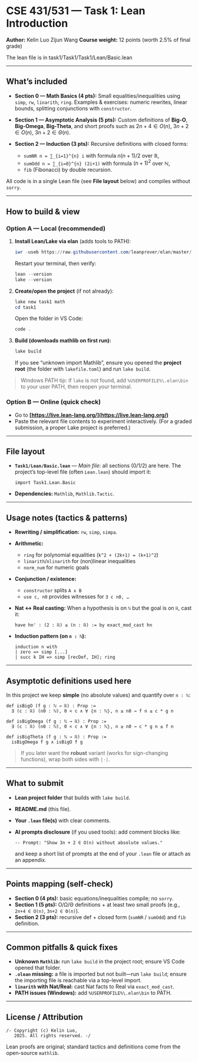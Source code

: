 
# CSE 431/531 — Task 1: Lean Introduction

**Author:** Kelin Luo Zijun Wang
**Course weight:** 12 points (worth 2.5% of final grade)

The lean file is in task1/Task1/Task1/Lean/Basic.lean

---

## What’s included

* **Section 0 — Math Basics (4 pts):**
  Small equalities/inequalities using `simp`, `rw`, `linarith`, `ring`.
  Examples & exercises: numeric rewrites, linear bounds, splitting conjunctions with `constructor`.

* **Section 1 — Asymptotic Analysis (5 pts):**
  Custom definitions of **Big-O**, **Big-Omega**, **Big-Theta**, and short proofs such as
  $2n+4 \in O(n)$, $3n+2 \in O(n)$, $3n+2 \in \Theta(n)$.

* **Section 2 — Induction (3 pts):**
  Recursive definitions with closed forms:

  * `sumNR n = ∑_{i=1}^{n} i` with formula $n(n+1)/2$ over ℝ,
  * `sumOdd n = ∑_{i=0}^{n} (2i+1)` with formula $(n+1)^2$ over ℕ,
  * `fib` (Fibonacci) by double recursion.

All code is in a single Lean file (see **File layout** below) and compiles without `sorry`.

---

## How to build & view

### Option A — Local (recommended)

1. **Install Lean/Lake via elan** (adds tools to PATH):

   ```powershell
   iwr -useb https://raw.githubusercontent.com/leanprover/elan/master/elan-init.ps1 | iex
   ```

   Restart your terminal, then verify:

   ```powershell
   lean --version
   lake --version
   ```

2. **Create/open the project** (if not already):

   ```powershell
   lake new task1 math
   cd task1
   ```

   Open the folder in VS Code:

   ```powershell
   code .
   ```

3. **Build (downloads mathlib on first run):**

   ```powershell
   lake build
   ```

   If you see “unknown import Mathlib”, ensure you opened the **project root** (the folder with `lakefile.toml`) and run `lake build`.

> Windows PATH tip: if `lake` is not found, add `%USERPROFILE%\.elan\bin` to your user PATH, then reopen your terminal.

### Option B — Online (quick check)

* Go to **[https://live.lean-lang.org/](https://live.lean-lang.org/)**
* Paste the relevant file contents to experiment interactively.
  (For a graded submission, a proper Lake project is preferred.)

---

## File layout

* **`Task1/Lean/Basic.lean`** — *Main file*: all sections (0/1/2) are here.
  The project’s top-level file (often `Lean.lean`) should import it:

  ```lean
  import Task1.Lean.Basic
  ```

* **Dependencies:** `Mathlib`, `Mathlib.Tactic`.

---

## Usage notes (tactics & patterns)

* **Rewriting / simplification:** `rw`, `simp`, `simpa`.
* **Arithmetic:**

  * `ring` for polynomial equalities (`k^2 + (2k+1) = (k+1)^2`)
  * `linarith`/`nlinarith` for (non)linear inequalities
  * `norm_num` for numeric goals
* **Conjunction / existence:**

  * `constructor` splits `A ∧ B`
  * `use c, n0` provides witnesses for `∃ c n0, …`
* **Nat ↔ Real casting:**
  When a hypothesis is on `ℕ` but the goal is on `ℝ`, cast it:

  ```lean
  have hn' : (2 : ℝ) ≤ (n : ℝ) := by exact_mod_cast hn
  ```
* **Induction pattern (on `n : ℕ`):**

  ```lean
  induction n with
  | zero => simp [...]
  | succ k IH => simp [recDef, IH]; ring
  ```

---

## Asymptotic definitions used here

In this project we keep **simple** (no absolute values) and quantify over `n : ℕ`:

```lean
def isBigO (f g : ℕ → ℝ) : Prop :=
  ∃ (c : ℝ) (n0 : ℕ), 0 < c ∧ ∀ ⦃n : ℕ⦄, n ≥ n0 → f n ≤ c * g n

def isBigOmega (f g : ℕ → ℝ) : Prop :=
  ∃ (c : ℝ) (n0 : ℕ), 0 < c ∧ ∀ ⦃n : ℕ⦄, n ≥ n0 → c * g n ≤ f n

def isBigTheta (f g : ℕ → ℝ) : Prop :=
  isBigOmega f g ∧ isBigO f g
```

> If you later want the **robust** variant (works for sign-changing functions), wrap both sides with `|·|`.

---

## What to submit

* **Lean project folder** that builds with `lake build`.
* **README.md** (this file).
* **Your `.lean` file(s)** with clear comments.
* **AI prompts disclosure** (if you used tools):
  add comment blocks like:

  ```lean
  -- Prompt: "Show 3n + 2 ∈ O(n) without absolute values."
  ```

  and keep a short list of prompts at the end of your `.lean` file or attach as an appendix.

---

## Points mapping (self-check)

* **Section 0 (4 pts):** basic equations/inequalities compile; no `sorry`.
* **Section 1 (5 pts):** O/Ω/Θ definitions + at least two small proofs (e.g., `2n+4 ∈ O(n)`, `3n+2 ∈ Θ(n)`).
* **Section 2 (3 pts):** recursive def + closed form (`sumNR` / `sumOdd`) and `fib` definition.

---

## Common pitfalls & quick fixes

* **Unknown `Mathlib`:** run `lake build` in the project root; ensure VS Code opened that folder.
* **`.olean` missing:** a file is imported but not built—run `lake build`; ensure the importing file is reachable via a top-level import.
* **`linarith` with Nat/Real:** cast Nat facts to Real via `exact_mod_cast`.
* **PATH issues (Windows):** add `%USERPROFILE%\.elan\bin` to PATH.

---

## License / Attribution

```
/- Copyright (c) Kelin Luo,
   2025. All rights reserved. -/
```

Lean proofs are original; standard tactics and definitions come from the open-source `mathlib`.

